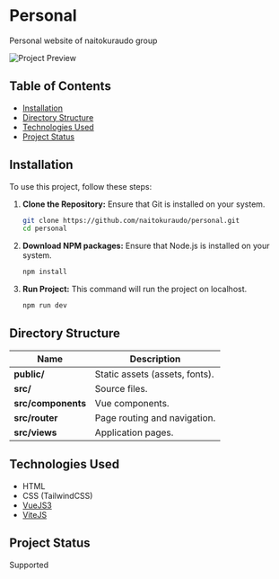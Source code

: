 # Personal

Personal website of naitokuraudo group

![Project Preview](https://i.postimg.cc/Vv3HSG9X/image.png)

## Table of Contents

- [Installation](#installation)
- [Directory Structure](#directory-structure)
- [Technologies Used](#technologies-used)
- [Project Status](#project-status)

## Installation

To use this project, follow these steps:

1. **Clone the Repository:**
   Ensure that Git is installed on your system.
   ```bash
   git clone https://github.com/naitokuraudo/personal.git
   cd personal
   ```

2. **Download NPM packages:**
   Ensure that Node.js is installed on your system.
   ```bash
   npm install
   ```

3. **Run Project:**
   This command will run the project on localhost.
   ```bash
   npm run dev
   ```

## Directory Structure

| Name               | Description                   |
|--------------------|-------------------------------|
| **public/**        | Static assets (assets, fonts).|
| **src/**           | Source files.                 |
| **src/components** | Vue components.               |
| **src/router**     | Page routing and navigation.  |
| **src/views**      | Application pages.            |

## Technologies Used

- HTML
- CSS (TailwindCSS)
- [VueJS3](https://vuejs.org/)
- [ViteJS](https://vitejs.dev/)

## Project Status

Supported
